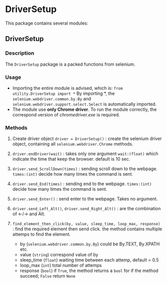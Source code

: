 # DriverSetup
This package contains several modules:
## DriverSetup
### Description
The `DriverSetup` package is a packed functions from selenium.
### Usage
- Importing the entire module is advised, which is:
`from utility.DriverSetup import *`
By importing *, the `selenium.webdriver.common.by.By` and `selenium.webdriver.support.select.Select` is automatically imported.
- The module use __only Chrome driver__. To run the module correctly, the correspond version of *chromedriver.exe* is required.
### Methods
1. Create driver object `driver = DriverSetup()` : create the selenium driver object, containing all `selenium.webdriver.Chrome` methods.

2. `driver.endDriver(wait)` : takes only one argument `wait:(float)` which indicate the time that keep the browser. default is 10 sec.

3. `driver.send_ScrollDown(times)` : sending scroll down to the webpage. `times:(int)` decide how many times the command is sent.

4. `driver.send_End(times)` : sending end to the webpage. `times:(int)` decide how many times the command is sent.

5. `driver.send_Enter()` : send enter to the webpage. Takes no argument.

6. `driver.send_Left_Alt()`, `driver.send_Right_Alt()` : are the combination of ←/→ and Alt.

7. `find_element_then_click(by, value, sleep_time, loop_max, response)` : find the required element then send click. the method contains multiple attemps to find the element.
    - by (`selenium.webdriver.common.by.By`) could be By.TEXT, By.XPATH etc.    
    - value (`string`) correspond value of by
    - sleep_time (`float`) waiting time between each attemp, default = 0.5
    - loop_max (`int`) total number of attemps
    - response (`bool`) if `True`, the method returns a `bool` for if the method succeed; `False` return `None`
    

